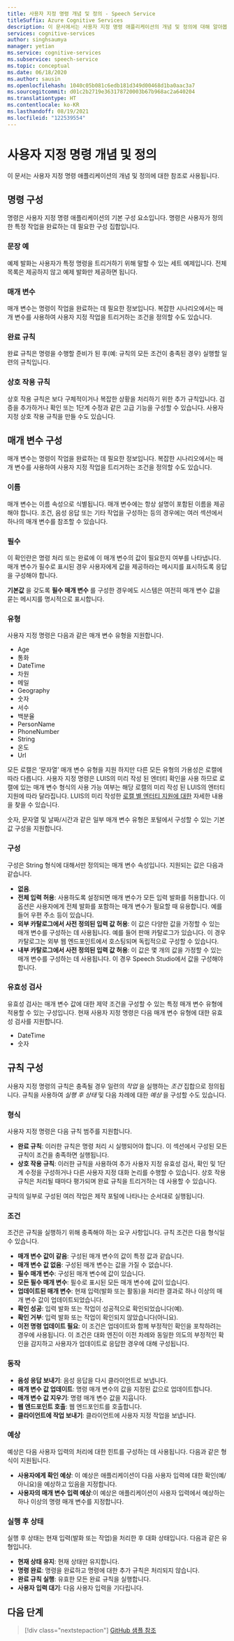 ```yaml
---
title: 사용자 지정 명령 개념 및 정의 - Speech Service
titleSuffix: Azure Cognitive Services
description: 이 문서에서는 사용자 지정 명령 애플리케이션의 개념 및 정의에 대해 알아봅니다.
services: cognitive-services
author: singhsaumya
manager: yetian
ms.service: cognitive-services
ms.subservice: speech-service
ms.topic: conceptual
ms.date: 06/18/2020
ms.author: sausin
ms.openlocfilehash: 1040c05b081c6edb181d349d00468d1ba0aac3a7
ms.sourcegitcommit: d01c2b2719e363178720003b67b968ac2a640204
ms.translationtype: HT
ms.contentlocale: ko-KR
ms.lasthandoff: 08/19/2021
ms.locfileid: "122539554"
---
```

# <a name="custom-commands-concepts-and-definitions"></a>사용자 지정 명령 개념 및 정의

이 문서는 사용자 지정 명령 애플리케이션의 개념 및 정의에 대한 참조로 사용됩니다.

## <a name="commands-configuration"></a>명령 구성
명령은 사용자 지정 명령 애플리케이션의 기본 구성 요소입니다. 명령은 사용자가 정의한 특정 작업을 완료하는 데 필요한 구성 집합입니다.

### <a name="example-sentences"></a>문장 예
예제 발화는 사용자가 특정 명령을 트리거하기 위해 말할 수 있는 세트 예제입니다. 전체 목록은 제공하지 않고 예제 발화만 제공하면 됩니다.

### <a name="parameters"></a>매개 변수
매개 변수는 명령이 작업을 완료하는 데 필요한 정보입니다. 복잡한 시나리오에서는 매개 변수를 사용하여 사용자 지정 작업을 트리거하는 조건을 정의할 수도 있습니다.

### <a name="completion-rules"></a>완료 규칙
완료 규칙은 명령을 수행할 준비가 된 후(예: 규칙의 모든 조건이 충족된 경우) 실행할 일련의 규칙입니다.

### <a name="interaction-rules"></a>상호 작용 규칙
상호 작용 규칙은 보다 구체적이거나 복잡한 상황을 처리하기 위한 추가 규칙입니다. 검증을 추가하거나 확인 또는 1단계 수정과 같은 고급 기능을 구성할 수 있습니다. 사용자 지정 상호 작용 규칙을 만들 수도 있습니다.

## <a name="parameters-configuration"></a>매개 변수 구성

매개 변수는 명령이 작업을 완료하는 데 필요한 정보입니다. 복잡한 시나리오에서는 매개 변수를 사용하여 사용자 지정 작업을 트리거하는 조건을 정의할 수도 있습니다.

### <a name="name"></a>이름
매개 변수는 이름 속성으로 식별됩니다. 매개 변수에는 항상 설명이 포함된 이름을 제공해야 합니다. 조건, 음성 응답 또는 기타 작업을 구성하는 등의 경우에는 여러 섹션에서 하나의 매개 변수를 참조할 수 있습니다.

### <a name="required"></a>필수
이 확인란은 명령 처리 또는 완료에 이 매개 변수의 값이 필요한지 여부를 나타냅니다. 매개 변수가 필수로 표시된 경우 사용자에게 값을 제공하라는 메시지를 표시하도록 응답을 구성해야 합니다.

**기본값** 을 갖도록 **필수 매개 변수** 를 구성한 경우에도 시스템은 여전히 매개 변수 값을 묻는 메시지를 명시적으로 표시합니다.

### <a name="type"></a>유형
사용자 지정 명령은 다음과 같은 매개 변수 유형을 지원합니다.

* Age
* 통화
* DateTime
* 차원
* 메일
* Geography
* 숫자
* 서수
* 백분율
* PersonName
* PhoneNumber
* String
* 온도
* Url

모든 로캘은 ‘문자열’ 매개 변수 유형을 지원 하지만 다른 모든 유형의 가용성은 로캘에 따라 다릅니다. 사용자 지정 명령은 LUIS의 미리 작성 된 엔터티 확인을 사용 하므로 로캘에 있는 매개 변수 형식의 사용 가능 여부는 해당 로캘의 미리 작성 된 LUIS의 엔터티 지원에 따라 달라집니다. LUIS의 미리 작성한 [로캘 별 엔터티 지원에 대한](/azure/cognitive-services/luis/luis-reference-prebuilt-entities) 자세한 내용을 찾을 수 있습니다.

숫자, 문자열 및 날짜/시간과 같은 일부 매개 변수 유형은 포털에서 구성할 수 있는 기본 값 구성을 지원합니다.

### <a name="configuration"></a>구성
구성은 String 형식에 대해서만 정의되는 매개 변수 속성입니다. 지원되는 값은 다음과 같습니다.

* **없음**.
* **전체 입력 허용**: 사용하도록 설정되면 매개 변수가 모든 입력 발화를 허용합니다. 이 옵션은 사용자에게 전체 발화를 포함하는 매개 변수가 필요할 때 유용합니다. 예를 들어 우편 주소 등이 있습니다.
* **외부 카탈로그에서 사전 정의된 입력 값 허용**: 이 값은 다양한 값을 가정할 수 있는 매개 변수를 구성하는 데 사용됩니다. 예를 들어 판매 카탈로그가 있습니다. 이 경우 카탈로그는 외부 웹 엔드포인트에서 호스팅되며 독립적으로 구성할 수 있습니다.
* **내부 카탈로그에서 사전 정의된 입력 값 허용**: 이 값은 몇 개의 값을 가정할 수 있는 매개 변수를 구성하는 데 사용됩니다. 이 경우 Speech Studio에서 값을 구성해야 합니다.


### <a name="validation"></a>유효성 검사
유효성 검사는 매개 변수 값에 대한 제약 조건을 구성할 수 있는 특정 매개 변수 유형에 적용할 수 있는 구성입니다. 현재 사용자 지정 명령은 다음 매개 변수 유형에 대한 유효성 검사를 지원합니다.

* DateTime
* 숫자

## <a name="rules-configuration"></a>규칙 구성
사용자 지정 명령의 규칙은 충족될 경우 일련의 *작업* 을 실행하는 *조건* 집합으로 정의됩니다. 규칙을 사용하여 *실행 후 상태* 및 다음 차례에 대한 *예상* 을 구성할 수도 있습니다.

### <a name="types"></a>형식
사용자 지정 명령은 다음 규칙 범주를 지원합니다.

* **완료 규칙**: 이러한 규칙은 명령 처리 시 실행되어야 합니다. 이 섹션에서 구성된 모든 규칙이 조건을 충족하면 실행됩니다.
* **상호 작용 규칙**: 이러한 규칙을 사용하여 추가 사용자 지정 유효성 검사, 확인 및 1단계 수정을 구성하거나 다른 사용자 지정 대화 논리를 수행할 수 있습니다. 상호 작용 규칙은 처리될 때마다 평가되며 완료 규칙을 트리거하는 데 사용할 수 있습니다.

규칙의 일부로 구성된 여러 작업은 제작 포털에 나타나는 순서대로 실행됩니다.

### <a name="conditions"></a>조건
조건은 규칙을 실행하기 위해 충족해야 하는 요구 사항입니다. 규칙 조건은 다음 형식일 수 있습니다.

* **매개 변수 값이 같음**: 구성된 매개 변수의 값이 특정 값과 같습니다.
* **매개 변수 값 없음**: 구성된 매개 변수는 값을 가질 수 없습니다.
* **필수 매개 변수**: 구성된 매개 변수에 값이 있습니다.
* **모든 필수 매개 변수**: 필수로 표시된 모든 매개 변수에 값이 있습니다.
* **업데이트된 매개 변수**: 현재 입력(발화 또는 활동)을 처리한 결과로 하나 이상의 매개 변수 값이 업데이트되었습니다.
* **확인 성공**: 입력 발화 또는 작업이 성공적으로 확인되었습니다(예).
* **확인 거부**: 입력 발화 또는 작업이 확인되지 않았습니다(아니요).
* **이전 명령 업데이트 필요**: 이 조건은 업데이트와 함께 부정적인 확인을 포착하려는 경우에 사용됩니다. 이 조건은 대화 엔진이 이전 차례와 동일한 의도의 부정적인 확인을 감지하고 사용자가 업데이트로 응답한 경우에 대해 구성됩니다.

### <a name="actions"></a>동작
* **음성 응답 보내기**: 음성 응답을 다시 클라이언트로 보냅니다.
* **매개 변수 값 업데이트**: 명령 매개 변수의 값을 지정된 값으로 업데이트합니다.
* **매개 변수 값 지우기**: 명령 매개 변수 값을 지웁니다.
* **웹 엔드포인트 호출**: 웹 엔드포인트를 호출합니다.
* **클라이언트에 작업 보내기**: 클라이언트에 사용자 지정 작업을 보냅니다.

### <a name="expectations"></a>예상
예상은 다음 사용자 입력의 처리에 대한 힌트를 구성하는 데 사용됩니다. 다음과 같은 형식이 지원됩니다.

* **사용자에게 확인 예상**: 이 예상은 애플리케이션이 다음 사용자 입력에 대한 확인(예/아니요)을 예상하고 있음을 지정합니다.
* **사용자의 매개 변수 입력 예상**:이 예상은 애플리케이션이 사용자 입력에서 예상하는 하나 이상의 명령 매개 변수를 지정합니다.

### <a name="post-execution-state"></a>실행 후 상태
실행 후 상태는 현재 입력(발화 또는 작업)을 처리한 후 대화 상태입니다. 다음과 같은 유형입니다.

* **현재 상태 유지**: 현재 상태만 유지합니다.
* **명령 완료**: 명령을 완료하고 명령에 대한 추가 규칙은 처리되지 않습니다.
* **완료 규칙 실행**: 유효한 모든 완료 규칙을 실행합니다.
* **사용자 입력 대기**: 다음 사용자 입력을 기다립니다.



## <a name="next-steps"></a>다음 단계

> [!div class="nextstepaction"]
> [GitHub 샘플 참조](https://aka.ms/speech/cc-samples)
